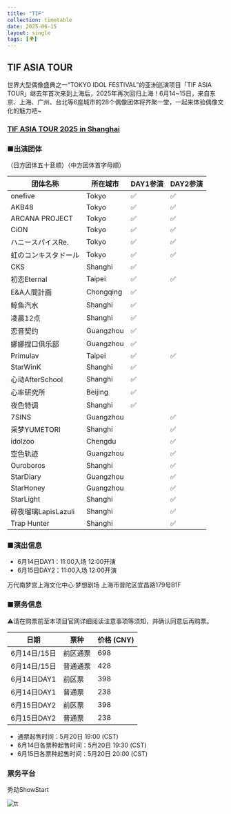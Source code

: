 ```yaml
---
title: "TIF"
collection: timetable
date: 2025-06-15
layout: single
tags: [🌍]
---
```


## TIF ASIA TOUR
世界大型偶像盛典之一“TOKYO IDOL FESTIVAL”的亚洲巡演项目「TIF ASIA TOUR」继去年首次来到上海后，2025年再次回归上海！6月14~15日，来自东京、上海、广州、台北等6座城市的28个偶像团体将齐聚一堂，一起来体验偶像文化的魅力吧~

### [TIF ASIA TOUR 2025 in Shanghai](https://weibo.com/7197971516/Ps6Gw1HJd#comment)

### ■出演团体
（日方团体五十音顺）（中方团体首字母顺）
<table>
    <thead>
        <tr>
            <th>团体名称</th>
            <th>所在城市</th>
            <th>DAY1参演</th>
            <th>DAY2参演</th>
        </tr>
    </thead>
    <tbody>
        <tr>
            <td>onefive</td>
            <td>Tokyo</td>
            <td>✅</td>
            <td>✅</td>
        </tr>
        <tr>
            <td>AKB48</td>
            <td>Tokyo</td>
            <td>✅</td>
            <td>✅</td>
        </tr>
        <tr>
            <td>ARCANA PROJECT</td>
            <td>Tokyo</td>
            <td>✅</td>
            <td>✅</td>
        </tr>
        <tr>
            <td>CiON</td>
            <td>Tokyo</td>
            <td>✅</td>
            <td>✅</td>
        </tr>
        <tr>
            <td>ハニースパイスRe.</td>
            <td>Tokyo</td>
            <td>✅</td>
            <td>✅</td>
        </tr>
        <tr>
            <td>虹のコンキスタドール</td>
            <td>Tokyo</td>
            <td>✅</td>
            <td>✅</td>
        </tr>
        <tr>
            <td>CKS</td>
            <td>Shanghi</td>
            <td>✅</td>
            <td></td>
        </tr>
        <tr>
            <td>初恋Eternal</td>
            <td>Taipei</td>
            <td>✅</td>
            <td>✅</td>
        </tr>
        <tr>
            <td>E&A人間計画</td>
            <td>Chongqing</td>
            <td>✅</td>
            <td></td>
        </tr>
        <tr>
            <td>鲸鱼汽水</td>
            <td>Shanghi</td>
            <td>✅</td>
            <td></td>
        </tr>
        <tr>
            <td>凌晨12点</td>
            <td>Shanghi</td>
            <td>✅</td>
            <td></td>
        </tr>
        <tr>
            <td>恋音契约</td>
            <td>Guangzhou</td>
            <td>✅</td>
            <td></td>
        </tr>
        <tr>
            <td>娜娜捏口俱乐部</td>
            <td>Guangzhou</td>
            <td>✅</td>
            <td></td>
        </tr>
        <tr>
            <td>Primulav</td>
            <td>Taipei</td>
            <td>✅</td>
            <td>✅</td>
        </tr>
        <tr>
            <td>StarWinK</td>
            <td>Shanghi</td>
            <td>✅</td>
            <td></td>
        </tr>
        <tr>
            <td>心动AfterSchool</td>
            <td>Shanghi</td>
            <td>✅</td>
            <td></td>
        </tr>
        <tr>
            <td>心率研究所</td>
            <td>Beijing</td>
            <td>✅</td>
            <td></td>
        </tr>
        <tr>
            <td>夜色特调</td>
            <td>Shanghi</td>
            <td>✅</td>
            <td></td>
        </tr>
        <tr>
            <td>7SINS</td>
            <td>Guangzhou</td>
            <td></td>
            <td>✅</td>
        </tr>
        <tr>
            <td>采梦YUMETORI</td>
            <td>Shanghi</td>
            <td></td>
            <td>✅</td>
        </tr>
        <tr>
            <td>idolzoo</td>
            <td>Chengdu</td>
            <td></td>
            <td>✅</td>
        </tr>
        <tr>
            <td>空色轨迹</td>
            <td>Guangzhou</td>
            <td></td>
            <td>✅</td>
        </tr>
        <tr>
            <td>Ouroboros</td>
            <td>Shanghi</td>
            <td></td>
            <td>✅</td>
        </tr>
        <tr>
            <td>StarDiary</td>
            <td>Guangzhou</td>
            <td></td>
            <td>✅</td>
        </tr>
        <tr>
            <td>StarHoney</td>
            <td>Guangzhou</td>
            <td></td>
            <td>✅</td>
        </tr>
        <tr>
            <td>StarLight</td>
            <td>Shanghi</td>
            <td></td>
            <td>✅</td>
        </tr>
        <tr>
            <td>碎夜瑠璃LapisLazuli</td>
            <td>Shanghi</td>
            <td></td>
            <td>✅</td>
        </tr>
        <tr>
            <td>Trap Hunter</td>
            <td>Shanghi</td>
            <td></td>
            <td>✅</td>
        </tr>
    </tbody>
</table>

### ■演出信息

- 6月14日DAY1：11:00入场 12:00开演
- 6月15日DAY2：11:00入场 12:00开演

万代南梦宫上海文化中心·梦想剧场 上海市普陀区宜昌路179号B1F

### ■票务信息
⚠️请在购票前至本项目官网详细阅读注意事项等须知，并确认同意后再购票。

| 日期         | 票种       | 价格 (CNY) |
|--------------|------------|------------|
| 6月14日/15日 | 前区通票   | 698        |
| 6月14日/15日 | 普通通票   | 428        |
| 6月14日DAY1  | 前区票     | 398        |
| 6月14日DAY1  | 普通票     | 238        |
| 6月15日DAY2  | 前区票     | 398        |
| 6月15日DAY2  | 普通票     | 238        |

- 通票起售时间：5月20日 19:00 (CST)
- 6月14日各票种起售时间：5月20日 19:30 (CST)
- 6月15日各票种起售时间：5月20日 20:00 (CST)

### 票务平台

秀动ShowStart

![tt](/timetable/2025/06/14/14_0.jpg)